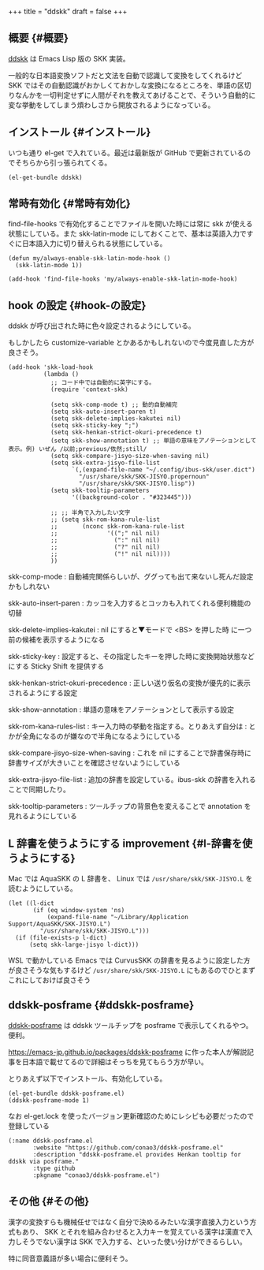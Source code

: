 +++
title = "ddskk"
draft = false
+++

## 概要 {#概要}

[ddskk](http://openlab.ring.gr.jp/skk/ddskk-ja.html) は Emacs Lisp 版の SKK 実装。

一般的な日本語変換ソフトだと文法を自動で認識して変換をしてくれるけど
SKK ではその自動認識がおかしくておかしな変換になるところを、単語の区切りなんかを一切判定せずに人間がそれを教えてあげることで、そういう自動的に変な挙動をしてしまう煩わしさから開放されるようになっている。


## インストール {#インストール}

いつも通り el-get で入れている。最近は最新版が GitHub で更新されているのでそちらから引っ張られてくる。

```emacs-lisp
(el-get-bundle ddskk)
```


## 常時有効化 {#常時有効化}

find-file-hooks で有効化することでファイルを開いた時には常に skk が使える状態にしている。また skk-latin-mode にしておくことで、基本は英語入力ですぐに日本語入力に切り替えられる状態にしている。

```emacs-lisp
(defun my/always-enable-skk-latin-mode-hook ()
  (skk-latin-mode 1))

(add-hook 'find-file-hooks 'my/always-enable-skk-latin-mode-hook)
```


## hook の設定 {#hook-の設定}

ddskk が呼び出された時に色々設定されるようにしている。

もしかしたら customize-variable とかあるかもしれないので今度見直した方が良さそう。

```emacs-lisp
(add-hook 'skk-load-hook
          (lambda ()
            ;; コード中では自動的に英字にする。
            (require 'context-skk)

            (setq skk-comp-mode t) ;; 動的自動補完
            (setq skk-auto-insert-paren t)
            (setq skk-delete-implies-kakutei nil)
            (setq skk-sticky-key ";")
            (setq skk-henkan-strict-okuri-precedence t)
            (setq skk-show-annotation t) ;; 単語の意味をアノテーションとして表示。例) いぜん /以前;previous/依然;still/
            (setq skk-compare-jisyo-size-when-saving nil)
            (setq skk-extra-jisyo-file-list
                  `(,(expand-file-name "~/.config/ibus-skk/user.dict")
                    "/usr/share/skk/SKK-JISYO.propernoun"
                    "/usr/share/skk/SKK-JISYO.lisp"))
            (setq skk-tooltip-parameters
                  '((background-color . "#323445")))

            ;; ;; 半角で入力したい文字
            ;; (setq skk-rom-kana-rule-list
            ;;       (nconc skk-rom-kana-rule-list
            ;;              '((";" nil nil)
            ;;                (":" nil nil)
            ;;                ("?" nil nil)
            ;;                ("!" nil nil))))
            ))
```

skk-comp-mode
: 自動補完関係らしいが、ググっても出て来ないし死んだ設定かもしれない

skk-auto-insert-paren
: カッコを入力するとコッカも入れてくれる便利機能の切替

skk-delete-implies-kakutei
: nil にすると▼モードで &lt;BS&gt; を押した時 に一つ前の候補を表示するようになる

skk-sticky-key
: 設定すると、その指定したキーを押した時に変換開始状態などにする Sticky Shift を提供する

skk-henkan-strict-okuri-precedence
: 正しい送り仮名の変換が優先的に表示されるようにする設定

skk-show-annotation
: 単語の意味をアノテーションとして表示する設定

skk-rom-kana-rules-list
: キー入力時の挙動を指定する。とりあえず自分は : とかが全角になるのが嫌なので半角になるようにしている

skk-compare-jisyo-size-when-saving
: これを nil にすることで辞書保存時に辞書サイズが大きいことを確認させないようにしている

skk-extra-jisyo-file-list
: 追加の辞書を設定している。ibus-skk の辞書を入れることで同期したり。

skk-tooltip-parameters
: ツールチップの背景色を変えることで annotation を見れるようにしている


## L 辞書を使うようにする <span class="tag"><span class="improvement">improvement</span></span> {#l-辞書を使うようにする}

Mac では AquaSKK の L 辞書を、
Linux では `/usr/share/skk/SKK-JISYO.L` を読むようにしている。

```emacs-lisp
(let ((l-dict
       (if (eq window-system 'ns)
           (expand-file-name "~/Library/Application Support/AquaSKK/SKK-JISYO.L")
         "/usr/share/skk/SKK-JISYO.L")))
  (if (file-exists-p l-dict)
      (setq skk-large-jisyo l-dict)))
```

WSL で動かしている Emacs では
CurvusSKK の辞書を見るように設定した方が良さそうな気もするけど
`/usr/share/skk/SKK-JISYO.L` にもあるのでひとまずこれにしておけば良さそう


## ddskk-posframe {#ddskk-posframe}

[ddskk-posframe](https://github.com/conao3/ddskk-posframe.el/) は ddskk ツールチップを posframe で表示してくれるやつ。便利。

<https://emacs-jp.github.io/packages/ddskk-posframe>
に作った本人が解説記事を日本語で載せてるので詳細はそっちを見てもらう方が早い。

とりあえず以下でインストール、有効化している。

```emacs-lisp
(el-get-bundle ddskk-posframe.el)
(ddskk-posframe-mode 1)
```

なお el-get.lock を使ったバージョン更新確認のためにレシピも必要だったので登録している

```emacs-lisp
(:name ddskk-posframe.el
       :website "https://github.com/conao3/ddskk-posframe.el"
       :description "ddskk-posframe.el provides Henkan tooltip for ddskk via posframe."
       :type github
       :pkgname "conao3/ddskk-posframe.el")
```


## その他 {#その他}

漢字の変換すらも機械任せではなく自分で決めるみたいな漢字直接入力という方式もあり、
SKK とそれを組み合わせると入力キーを覚えている漢字は漢直で入力しそうでない漢字は SKK で入力する、といった使い分けができるらしい。

特に同音意義語が多い場合に便利そう。
